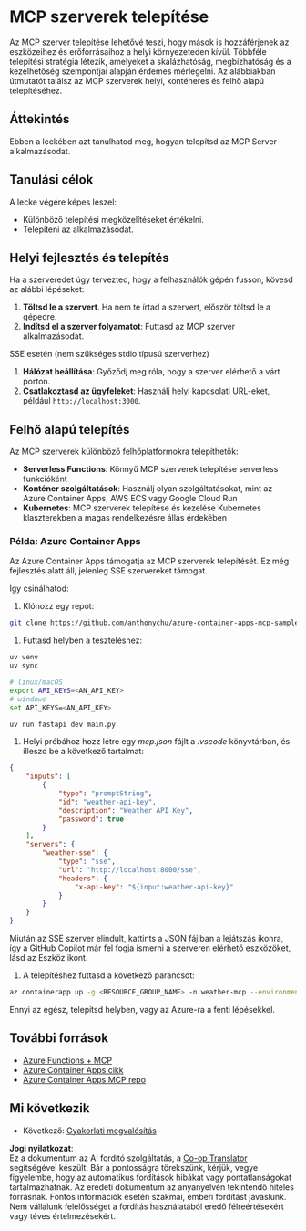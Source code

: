 <!--
CO_OP_TRANSLATOR_METADATA:
{
  "original_hash": "1d9dc83260576b76f272d330ed93c51f",
  "translation_date": "2025-07-13T22:10:44+00:00",
  "source_file": "03-GettingStarted/09-deployment/README.md",
  "language_code": "hu"
}
-->
# MCP szerverek telepítése

Az MCP szerver telepítése lehetővé teszi, hogy mások is hozzáférjenek az eszközeihez és erőforrásaihoz a helyi környezeteden kívül. Többféle telepítési stratégia létezik, amelyeket a skálázhatóság, megbízhatóság és a kezelhetőség szempontjai alapján érdemes mérlegelni. Az alábbiakban útmutatót találsz az MCP szerverek helyi, konténeres és felhő alapú telepítéséhez.

## Áttekintés

Ebben a leckében azt tanulhatod meg, hogyan telepítsd az MCP Server alkalmazásodat.

## Tanulási célok

A lecke végére képes leszel:

- Különböző telepítési megközelítéseket értékelni.
- Telepíteni az alkalmazásodat.

## Helyi fejlesztés és telepítés

Ha a szerveredet úgy tervezted, hogy a felhasználók gépén fusson, kövesd az alábbi lépéseket:

1. **Töltsd le a szervert**. Ha nem te írtad a szervert, először töltsd le a gépedre.  
1. **Indítsd el a szerver folyamatot**: Futtasd az MCP szerver alkalmazásodat.

SSE esetén (nem szükséges stdio típusú szerverhez)

1. **Hálózat beállítása**: Győződj meg róla, hogy a szerver elérhető a várt porton.  
1. **Csatlakoztasd az ügyfeleket**: Használj helyi kapcsolati URL-eket, például `http://localhost:3000`.

## Felhő alapú telepítés

Az MCP szerverek különböző felhőplatformokra telepíthetők:

- **Serverless Functions**: Könnyű MCP szerverek telepítése serverless funkcióként  
- **Konténer szolgáltatások**: Használj olyan szolgáltatásokat, mint az Azure Container Apps, AWS ECS vagy Google Cloud Run  
- **Kubernetes**: MCP szerverek telepítése és kezelése Kubernetes klaszterekben a magas rendelkezésre állás érdekében

### Példa: Azure Container Apps

Az Azure Container Apps támogatja az MCP szerverek telepítését. Ez még fejlesztés alatt áll, jelenleg SSE szervereket támogat.

Így csinálhatod:

1. Klónozz egy repót:

  ```sh
  git clone https://github.com/anthonychu/azure-container-apps-mcp-sample.git
  ```

1. Futtasd helyben a teszteléshez:

  ```sh
  uv venv
  uv sync

  # linux/macOS
  export API_KEYS=<AN_API_KEY>
  # windows
  set API_KEYS=<AN_API_KEY>

  uv run fastapi dev main.py
  ```

1. Helyi próbához hozz létre egy *mcp.json* fájlt a *.vscode* könyvtárban, és illeszd be a következő tartalmat:

  ```json
  {
      "inputs": [
          {
              "type": "promptString",
              "id": "weather-api-key",
              "description": "Weather API Key",
              "password": true
          }
      ],
      "servers": {
          "weather-sse": {
              "type": "sse",
              "url": "http://localhost:8000/sse",
              "headers": {
                  "x-api-key": "${input:weather-api-key}"
              }
          }
      }
  }
  ```

  Miután az SSE szerver elindult, kattints a JSON fájlban a lejátszás ikonra, így a GitHub Copilot már fel fogja ismerni a szerveren elérhető eszközöket, lásd az Eszköz ikont.

1. A telepítéshez futtasd a következő parancsot:

  ```sh
  az containerapp up -g <RESOURCE_GROUP_NAME> -n weather-mcp --environment mcp -l westus --env-vars API_KEYS=<AN_API_KEY> --source .
  ```

Ennyi az egész, telepítsd helyben, vagy az Azure-ra a fenti lépésekkel.

## További források

- [Azure Functions + MCP](https://learn.microsoft.com/en-us/samples/azure-samples/remote-mcp-functions-dotnet/remote-mcp-functions-dotnet/)
- [Azure Container Apps cikk](https://techcommunity.microsoft.com/blog/appsonazureblog/host-remote-mcp-servers-in-azure-container-apps/4403550)
- [Azure Container Apps MCP repo](https://github.com/anthonychu/azure-container-apps-mcp-sample)

## Mi következik

- Következő: [Gyakorlati megvalósítás](../../04-PracticalImplementation/README.md)

**Jogi nyilatkozat**:  
Ez a dokumentum az AI fordító szolgáltatás, a [Co-op Translator](https://github.com/Azure/co-op-translator) segítségével készült. Bár a pontosságra törekszünk, kérjük, vegye figyelembe, hogy az automatikus fordítások hibákat vagy pontatlanságokat tartalmazhatnak. Az eredeti dokumentum az anyanyelvén tekintendő hiteles forrásnak. Fontos információk esetén szakmai, emberi fordítást javaslunk. Nem vállalunk felelősséget a fordítás használatából eredő félreértésekért vagy téves értelmezésekért.